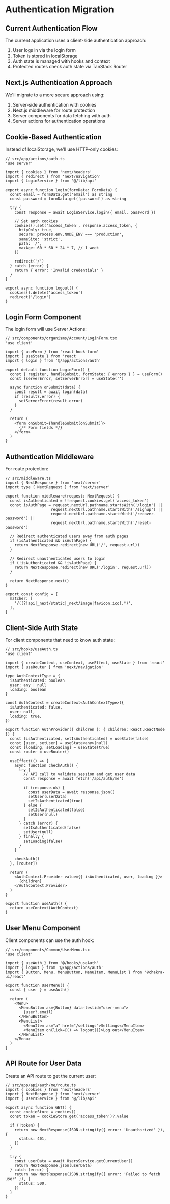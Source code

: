 # Authentication Migration

## Current Authentication Flow

The current application uses a client-side authentication approach:
1. User logs in via the login form
2. Token is stored in localStorage
3. Auth state is managed with hooks and context
4. Protected routes check auth state via TanStack Router

## Next.js Authentication Approach

We'll migrate to a more secure approach using:
1. Server-side authentication with cookies
2. Next.js middleware for route protection
3. Server components for data fetching with auth
4. Server actions for authentication operations

## Cookie-Based Authentication

Instead of localStorage, we'll use HTTP-only cookies:

```tsx
// src/app/actions/auth.ts
'use server'

import { cookies } from 'next/headers'
import { redirect } from 'next/navigation'
import { LoginService } from '@/lib/api'

export async function login(formData: FormData) {
  const email = formData.get('email') as string
  const password = formData.get('password') as string
  
  try {
    const response = await LoginService.login({ email, password })
    
    // Set auth cookies
    cookies().set('access_token', response.access_token, {
      httpOnly: true,
      secure: process.env.NODE_ENV === 'production',
      sameSite: 'strict',
      path: '/',
      maxAge: 60 * 60 * 24 * 7, // 1 week
    })
    
    redirect('/')
  } catch (error) {
    return { error: 'Invalid credentials' }
  }
}

export async function logout() {
  cookies().delete('access_token')
  redirect('/login')
}
```

## Login Form Component

The login form will use Server Actions:

```tsx
// src/components/organisms/Account/LoginForm.tsx
'use client'

import { useForm } from 'react-hook-form'
import { useState } from 'react'
import { login } from '@/app/actions/auth'

export default function LoginForm() {
  const { register, handleSubmit, formState: { errors } } = useForm()
  const [serverError, setServerError] = useState('')
  
  async function onSubmit(data) {
    const result = await login(data)
    if (result?.error) {
      setServerError(result.error)
    }
  }
  
  return (
    <form onSubmit={handleSubmit(onSubmit)}>
      {/* Form fields */}
    </form>
  )
}
```

## Authentication Middleware

For route protection:

```tsx
// src/middleware.ts
import { NextResponse } from 'next/server'
import type { NextRequest } from 'next/server'

export function middleware(request: NextRequest) {
  const isAuthenticated = !!request.cookies.get('access_token')
  const isAuthPage = request.nextUrl.pathname.startsWith('/login') ||
                    request.nextUrl.pathname.startsWith('/signup') ||
                    request.nextUrl.pathname.startsWith('/recover-password') ||
                    request.nextUrl.pathname.startsWith('/reset-password')
  
  // Redirect authenticated users away from auth pages
  if (isAuthenticated && isAuthPage) {
    return NextResponse.redirect(new URL('/', request.url))
  }

  // Redirect unauthenticated users to login
  if (!isAuthenticated && !isAuthPage) {
    return NextResponse.redirect(new URL('/login', request.url))
  }

  return NextResponse.next()
}

export const config = {
  matcher: [
    '/((?!api|_next/static|_next/image|favicon.ico).*)',
  ],
}
```

## Client-Side Auth State

For client components that need to know auth state:

```tsx
// src/hooks/useAuth.ts
'use client'

import { createContext, useContext, useEffect, useState } from 'react'
import { useRouter } from 'next/navigation'

type AuthContextType = {
  isAuthenticated: boolean
  user: any | null
  loading: boolean
}

const AuthContext = createContext<AuthContextType>({
  isAuthenticated: false,
  user: null,
  loading: true,
})

export function AuthProvider({ children }: { children: React.ReactNode }) {
  const [isAuthenticated, setIsAuthenticated] = useState(false)
  const [user, setUser] = useState<any>(null)
  const [loading, setLoading] = useState(true)
  const router = useRouter()
  
  useEffect(() => {
    async function checkAuth() {
      try {
        // API call to validate session and get user data
        const response = await fetch('/api/auth/me')
        
        if (response.ok) {
          const userData = await response.json()
          setUser(userData)
          setIsAuthenticated(true)
        } else {
          setIsAuthenticated(false)
          setUser(null)
        }
      } catch (error) {
        setIsAuthenticated(false)
        setUser(null)
      } finally {
        setLoading(false)
      }
    }
    
    checkAuth()
  }, [router])
  
  return (
    <AuthContext.Provider value={{ isAuthenticated, user, loading }}>
      {children}
    </AuthContext.Provider>
  )
}

export function useAuth() {
  return useContext(AuthContext)
}
```

## User Menu Component

Client components can use the auth hook:

```tsx
// src/components/Common/UserMenu.tsx
'use client'

import { useAuth } from '@/hooks/useAuth'
import { logout } from '@/app/actions/auth'
import { Button, Menu, MenuButton, MenuItem, MenuList } from '@chakra-ui/react'

export function UserMenu() {
  const { user } = useAuth()
  
  return (
    <Menu>
      <MenuButton as={Button} data-testid="user-menu">
        {user?.email}
      </MenuButton>
      <MenuList>
        <MenuItem as="a" href="/settings">Settings</MenuItem>
        <MenuItem onClick={() => logout()}>Log out</MenuItem>
      </MenuList>
    </Menu>
  )
}
```

## API Route for User Data

Create an API route to get the current user:

```tsx
// src/app/api/auth/me/route.ts
import { cookies } from 'next/headers'
import { NextResponse } from 'next/server'
import { UsersService } from '@/lib/api'

export async function GET() {
  const cookieStore = cookies()
  const token = cookieStore.get('access_token')?.value
  
  if (!token) {
    return new NextResponse(JSON.stringify({ error: 'Unauthorized' }), {
      status: 401,
    })
  }
  
  try {
    const userData = await UsersService.getCurrentUser()
    return NextResponse.json(userData)
  } catch (error) {
    return new NextResponse(JSON.stringify({ error: 'Failed to fetch user' }), {
      status: 500,
    })
  }
}
```